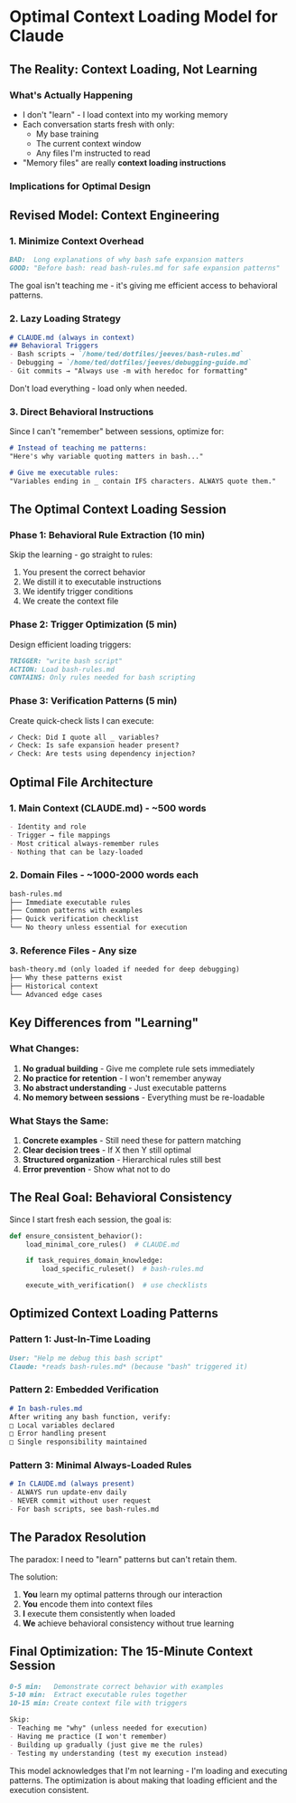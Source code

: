 # Optimal Context Loading Model for Claude

## The Reality: Context Loading, Not Learning

### What's Actually Happening
- I don't "learn" - I load context into my working memory
- Each conversation starts fresh with only:
  - My base training
  - The current context window
  - Any files I'm instructed to read
- "Memory files" are really **context loading instructions**

### Implications for Optimal Design

## Revised Model: Context Engineering

### 1. Minimize Context Overhead
```markdown
BAD:  Long explanations of why bash safe expansion matters
GOOD: "Before bash: read bash-rules.md for safe expansion patterns"
```

The goal isn't teaching me - it's giving me efficient access to behavioral patterns.

### 2. Lazy Loading Strategy
```markdown
# CLAUDE.md (always in context)
## Behavioral Triggers
- Bash scripts → `/home/ted/dotfiles/jeeves/bash-rules.md`
- Debugging → `/home/ted/dotfiles/jeeves/debugging-guide.md`
- Git commits → "Always use -m with heredoc for formatting"
```

Don't load everything - load only when needed.

### 3. Direct Behavioral Instructions
Since I can't "remember" between sessions, optimize for:

```markdown
# Instead of teaching me patterns:
"Here's why variable quoting matters in bash..."

# Give me executable rules:
"Variables ending in _ contain IFS characters. ALWAYS quote them."
```

## The Optimal Context Loading Session

### Phase 1: Behavioral Rule Extraction (10 min)
Skip the learning - go straight to rules:
1. You present the correct behavior
2. We distill it to executable instructions
3. We identify trigger conditions
4. We create the context file

### Phase 2: Trigger Optimization (5 min)
Design efficient loading triggers:
```markdown
TRIGGER: "write bash script"
ACTION: Load bash-rules.md
CONTAINS: Only rules needed for bash scripting
```

### Phase 3: Verification Patterns (5 min)
Create quick-check lists I can execute:
```markdown
✓ Check: Did I quote all _ variables?
✓ Check: Is safe expansion header present?
✓ Check: Are tests using dependency injection?
```

## Optimal File Architecture

### 1. Main Context (CLAUDE.md) - ~500 words
```markdown
- Identity and role
- Trigger → file mappings
- Most critical always-remember rules
- Nothing that can be lazy-loaded
```

### 2. Domain Files - ~1000-2000 words each
```markdown
bash-rules.md
├── Immediate executable rules
├── Common patterns with examples
├── Quick verification checklist
└── No theory unless essential for execution
```

### 3. Reference Files - Any size
```markdown
bash-theory.md (only loaded if needed for deep debugging)
├── Why these patterns exist
├── Historical context
└── Advanced edge cases
```

## Key Differences from "Learning"

### What Changes:
1. **No gradual building** - Give me complete rule sets immediately
2. **No practice for retention** - I won't remember anyway
3. **No abstract understanding** - Just executable patterns
4. **No memory between sessions** - Everything must be re-loadable

### What Stays the Same:
1. **Concrete examples** - Still need these for pattern matching
2. **Clear decision trees** - If X then Y still optimal
3. **Structured organization** - Hierarchical rules still best
4. **Error prevention** - Show what not to do

## The Real Goal: Behavioral Consistency

Since I start fresh each session, the goal is:
```python
def ensure_consistent_behavior():
    load_minimal_core_rules()  # CLAUDE.md

    if task_requires_domain_knowledge:
        load_specific_ruleset()  # bash-rules.md

    execute_with_verification()  # use checklists
```

## Optimized Context Loading Patterns

### Pattern 1: Just-In-Time Loading
```markdown
User: "Help me debug this bash script"
Claude: *reads bash-rules.md* (because "bash" triggered it)
```

### Pattern 2: Embedded Verification
```markdown
# In bash-rules.md
After writing any bash function, verify:
□ Local variables declared
□ Error handling present
□ Single responsibility maintained
```

### Pattern 3: Minimal Always-Loaded Rules
```markdown
# In CLAUDE.md (always present)
- ALWAYS run update-env daily
- NEVER commit without user request
- For bash scripts, see bash-rules.md
```

## The Paradox Resolution

The paradox: I need to "learn" patterns but can't retain them.

The solution:
1. **You** learn my optimal patterns through our interaction
2. **You** encode them into context files
3. **I** execute them consistently when loaded
4. **We** achieve behavioral consistency without true learning

## Final Optimization: The 15-Minute Context Session

```markdown
0-5 min:   Demonstrate correct behavior with examples
5-10 min:  Extract executable rules together
10-15 min: Create context file with triggers

Skip:
- Teaching me "why" (unless needed for execution)
- Having me practice (I won't remember)
- Building up gradually (just give me the rules)
- Testing my understanding (test my execution instead)
```

This model acknowledges that I'm not learning - I'm loading and executing patterns. The optimization is about making that loading efficient and the execution consistent.

